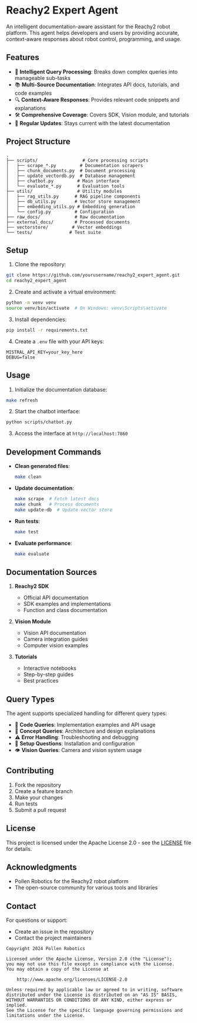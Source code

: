 # Reachy2 Expert Agent

An intelligent documentation-aware assistant for the Reachy2 robot platform. This agent helps developers and users by providing accurate, context-aware responses about robot control, programming, and usage.

## Features

- 🤖 **Intelligent Query Processing**: Breaks down complex queries into manageable sub-tasks
- 📚 **Multi-Source Documentation**: Integrates API docs, tutorials, and code examples
- 🔍 **Context-Aware Responses**: Provides relevant code snippets and explanations
- 🛠️ **Comprehensive Coverage**: Covers SDK, Vision module, and tutorials
- 🔄 **Regular Updates**: Stays current with the latest documentation

## Project Structure

```
.
├── scripts/                 # Core processing scripts
│   ├── scrape_*.py         # Documentation scrapers
│   ├── chunk_documents.py  # Document processing
│   ├── update_vectordb.py  # Database management
│   ├── chatbot.py         # Main interface
│   └── evaluate_*.py      # Evaluation tools
├── utils/                 # Utility modules
│   ├── rag_utils.py      # RAG pipeline components
│   ├── db_utils.py       # Vector store management
│   ├── embedding_utils.py # Embedding generation
│   └── config.py         # Configuration
├── raw_docs/             # Raw documentation
├── external_docs/        # Processed documents
├── vectorstore/         # Vector embeddings
└── tests/              # Test suite
```

## Setup

1. Clone the repository:
```bash
git clone https://github.com/yourusername/reachy2_expert_agent.git
cd reachy2_expert_agent
```

2. Create and activate a virtual environment:
```bash
python -m venv venv
source venv/bin/activate  # On Windows: venv\Scripts\activate
```

3. Install dependencies:
```bash
pip install -r requirements.txt
```

4. Create a `.env` file with your API keys:
```
MISTRAL_API_KEY=your_key_here
DEBUG=false
```

## Usage

1. Initialize the documentation database:
```bash
make refresh
```

2. Start the chatbot interface:
```bash
python scripts/chatbot.py
```

3. Access the interface at `http://localhost:7860`

## Development Commands

- **Clean generated files**:
  ```bash
  make clean
  ```

- **Update documentation**:
  ```bash
  make scrape  # Fetch latest docs
  make chunk   # Process documents
  make update-db  # Update vector store
  ```

- **Run tests**:
  ```bash
  make test
  ```

- **Evaluate performance**:
  ```bash
  make evaluate
  ```

## Documentation Sources

1. **Reachy2 SDK**
   - Official API documentation
   - SDK examples and implementations
   - Function and class documentation

2. **Vision Module**
   - Vision API documentation
   - Camera integration guides
   - Computer vision examples

3. **Tutorials**
   - Interactive notebooks
   - Step-by-step guides
   - Best practices

## Query Types

The agent supports specialized handling for different query types:

- 🔧 **Code Queries**: Implementation examples and API usage
- 📖 **Concept Queries**: Architecture and design explanations
- ⚠️ **Error Handling**: Troubleshooting and debugging
- 🔌 **Setup Questions**: Installation and configuration
- 👁️ **Vision Queries**: Camera and vision system usage

## Contributing

1. Fork the repository
2. Create a feature branch
3. Make your changes
4. Run tests
5. Submit a pull request

## License

This project is licensed under the Apache License 2.0 - see the [LICENSE](LICENSE) file for details.

## Acknowledgments

- Pollen Robotics for the Reachy2 robot platform
- The open-source community for various tools and libraries

## Contact

For questions or support:
- Create an issue in the repository
- Contact the project maintainers

```
Copyright 2024 Pollen Robotics

Licensed under the Apache License, Version 2.0 (the "License");
you may not use this file except in compliance with the License.
You may obtain a copy of the License at

    http://www.apache.org/licenses/LICENSE-2.0

Unless required by applicable law or agreed to in writing, software
distributed under the License is distributed on an "AS IS" BASIS,
WITHOUT WARRANTIES OR CONDITIONS OF ANY KIND, either express or implied.
See the License for the specific language governing permissions and
limitations under the License.
```

